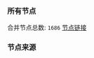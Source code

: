 ### 所有节点
合并节点总数: `1686`
[节点链接](https://raw.githubusercontent.com/rzhy1/11/master/sub/sub_merge_base64.txt)

### 节点来源